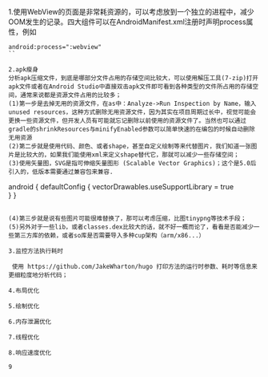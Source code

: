 1.使用WebView的页面是非常耗资源的，可以考虑放到一个独立的进程中，减少OOM发生的记录。四大组件可以在AndroidManifest.xml注册时声明process属性，例如
```
android:process=":webview"
``

2.apk瘦身
分析apk压缩文件，到底是哪部分文件占用的存储空间比较大，可以使用解压工具(7-zip)打开apk文件或者在Android Studio中直接双击apk文件即可看到各种类型的文件所占用的存储空间，通常来说都是资源文件占用的比较多；
(1)第一步是去掉无用的资源文件，在as中：Analyze->Run Inspection by Name，输入unused resources，这种方式删除无用资源文件，因为其实在项目周期过长中，视觉可能会更换一些资源文件，但开发人员有可能就忘记删除以前使用的资源文件了。当然也可以通过gradle的shrinkResources与minifyEnabled参数可以简单快速的在编包的时候自动删除无用资源
(2)第二步就是使用代码、颜色、或者shape，甚至自定义绘制等来代替图片，我们知道一张图片是比较大的，如果我们能使用xml来定义shape替代它，那就可以减少一些存储空间；
(3)使用矢量图，SVG是指可伸缩矢量图形 (Scalable Vector Graphics)；这个是5.0后引入的，低版本需要通过兼容包来兼容.

```
android { 
     defaultConfig { 
           vectorDrawables.useSupportLibrary = true  
      }
  }
```

(4)第三步就是说有些图片可能很难替换了，那可以考虑压缩，比图tinypng等技术手段；
(5)另外对于一些lib，或者classes.dex比较大的话，就不好一概而论了，看看是否能减少一些第三方库的依赖，或者so库是否需要导入多种cup架构（arm/x86...）

3.监控方法执行耗时

 使用 https://github.com/JakeWharton/hugo 打印方法的运行时参数、耗时等信息来更细粒度地分析代码；

4.布局优化

5.绘制优化

6.内存泄漏优化

7.线程优化

8.响应速度优化

9